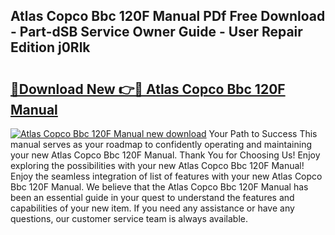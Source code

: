 ## Atlas Copco Bbc 120F Manual PDf Free Download - Part-dSB Service Owner Guide - User Repair Edition j0Rlk

# <h2><a href="http://bc50867.oget.top/?id=Atlas+Copco+Bbc+120F+Manual">🔗Download New 👉🔴 Atlas Copco Bbc 120F Manual</a></h2>

[![Atlas Copco Bbc 120F Manual new download](https://i.imgur.com/5g1atiW.png)](http://bc50867.oget.top/?id=Atlas+Copco+Bbc+120F+Manual)
Your Path to Success This manual serves as your roadmap to confidently operating and maintaining your new Atlas Copco Bbc 120F Manual. Thank You for Choosing Us! Enjoy exploring the possibilities with your new Atlas Copco Bbc 120F Manual! Enjoy the seamless integration of list of features with your new Atlas Copco Bbc 120F Manual. We believe that the Atlas Copco Bbc 120F Manual has been an essential guide in your quest to understand the features and capabilities of your new item. If you need any assistance or have any questions, our customer service team is always available.
